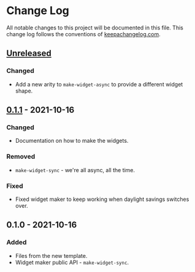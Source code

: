 # Change Log
All notable changes to this project will be documented in this file. This change log follows the conventions of [keepachangelog.com](http://keepachangelog.com/).

## [Unreleased]
### Changed
- Add a new arity to `make-widget-async` to provide a different widget shape.

## [0.1.1] - 2021-10-16
### Changed
- Documentation on how to make the widgets.

### Removed
- `make-widget-sync` - we're all async, all the time.

### Fixed
- Fixed widget maker to keep working when daylight savings switches over.

## 0.1.0 - 2021-10-16
### Added
- Files from the new template.
- Widget maker public API - `make-widget-sync`.

[Unreleased]: https://sourcehost.site/your-name/clojack/compare/0.1.1...HEAD
[0.1.1]: https://sourcehost.site/your-name/clojack/compare/0.1.0...0.1.1
